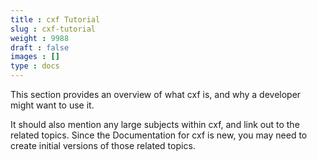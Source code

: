```yaml
---
title : cxf Tutorial
slug : cxf-tutorial
weight : 9988
draft : false
images : []
type : docs
---
```


This section provides an overview of what cxf is, and why a developer might want to use it.

It should also mention any large subjects within cxf, and link out to the related topics.  Since the Documentation for cxf is new, you may need to create initial versions of those related topics.

